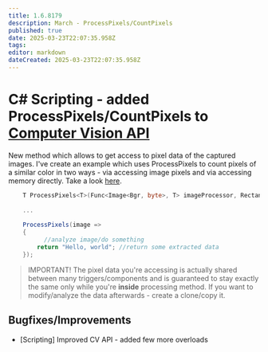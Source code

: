 ```yaml
---
title: 1.6.8179
description: March - ProcessPixels/CountPixels
published: true
date: 2025-03-23T22:07:35.958Z
tags: 
editor: markdown
dateCreated: 2025-03-23T22:07:35.958Z
---
```


# C# Scripting - added ProcessPixels/CountPixels to [Computer Vision API](/scripting/api/IComputerVisionExperimentalScriptingApi)
New method which allows to get access to pixel data of the captured images. 
I've create an example which uses ProcessPixels to count pixels of a similar color in two ways - via accessing image pixels and via accessing memory directly.
Take a look [here](/scripting/examples/advanced/profiling-countpixels).


```csharp
    T ProcessPixels<T>(Func<Image<Bgr, byte>, T> imageProcessor, Rectangle region = default);
    
    ...
    
    ProcessPixels(image =>
    {
    	  //analyze image/do something
        return "Hello, world"; //return some extracted data
    });
```

> IMPORTANT! The pixel data you're accessing is actually shared between many triggers/components and is guaranteed to stay exactly the same only while you're **inside** processing method. If you want to modify/analyze the data afterwards - create a clone/copy it.


## Bugfixes/Improvements
- [Scripting] Improved CV API - added few more overloads


